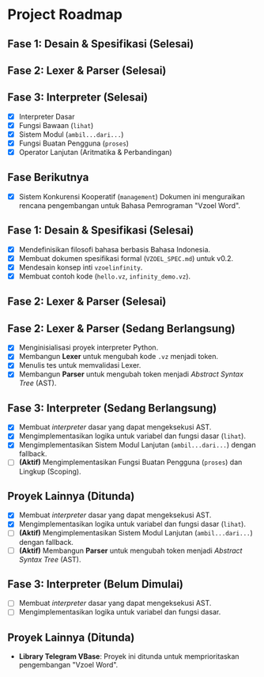 # Project Roadmap

## Fase 1: Desain & Spesifikasi (Selesai)
## Fase 2: Lexer & Parser (Selesai)
## Fase 3: Interpreter (Selesai)
*   [x] Interpreter Dasar
*   [x] Fungsi Bawaan (`lihat`)
*   [x] Sistem Modul (`ambil...dari...`)
*   [x] Fungsi Buatan Pengguna (`proses`)
*   [x] Operator Lanjutan (Aritmatika & Perbandingan)

## Fase Berikutnya
*   [x] Sistem Konkurensi Kooperatif (`management`)
Dokumen ini menguraikan rencana pengembangan untuk Bahasa Pemrograman "Vzoel Word".

## Fase 1: Desain & Spesifikasi (Selesai)

*   [x] Mendefinisikan filosofi bahasa berbasis Bahasa Indonesia.
*   [x] Membuat dokumen spesifikasi formal (`VZOEL_SPEC.md`) untuk v0.2.
*   [x] Mendesain konsep inti `vzoelinfinity`.
*   [x] Membuat contoh kode (`hello.vz`, `infinity_demo.vz`).

## Fase 2: Lexer & Parser (Selesai)
## Fase 2: Lexer & Parser (Sedang Berlangsung)

*   [x] Menginisialisasi proyek interpreter Python.
*   [x] Membangun **Lexer** untuk mengubah kode `.vz` menjadi token.
*   [x] Menulis tes untuk memvalidasi Lexer.
*   [x] Membangun **Parser** untuk mengubah token menjadi *Abstract Syntax Tree* (AST).

## Fase 3: Interpreter (Sedang Berlangsung)
*   [x] Membuat *interpreter* dasar yang dapat mengeksekusi AST.
*   [x] Mengimplementasikan logika untuk variabel dan fungsi dasar (`lihat`).
*   [x] Mengimplementasikan Sistem Modul Lanjutan (`ambil...dari...`) dengan fallback.
*   [ ] **(Aktif)** Mengimplementasikan Fungsi Buatan Pengguna (`proses`) dan Lingkup (Scoping).

## Proyek Lainnya (Ditunda)

*   [x] Membuat *interpreter* dasar yang dapat mengeksekusi AST.
*   [x] Mengimplementasikan logika untuk variabel dan fungsi dasar (`lihat`).
*   [ ] **(Aktif)** Mengimplementasikan Sistem Modul Lanjutan (`ambil...dari...`) dengan fallback.
*   [ ] **(Aktif)** Membangun **Parser** untuk mengubah token menjadi *Abstract Syntax Tree* (AST).

## Fase 3: Interpreter (Belum Dimulai)

*   [ ] Membuat *interpreter* dasar yang dapat mengeksekusi AST.
*   [ ] Mengimplementasikan logika untuk variabel dan fungsi dasar.

## Proyek Lainnya (Ditunda)

*   **Library Telegram VBase**: Proyek ini ditunda untuk memprioritaskan pengembangan "Vzoel Word".
